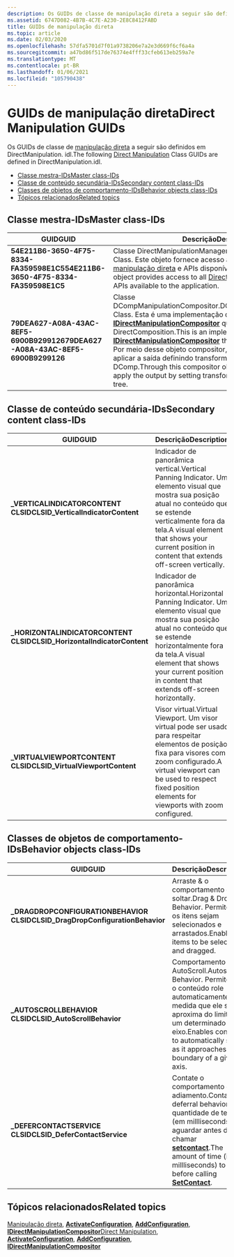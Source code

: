 ```yaml
---
description: Os GUIDs de classe de manipulação direta a seguir são definidos em DirectManipulation. idl.
ms.assetid: 6747D082-4B7B-4C7E-A230-2E8C8412FABD
title: GUIDs de manipulação direta
ms.topic: article
ms.date: 02/03/2020
ms.openlocfilehash: 57dfa5701d7f01a9738206e7a2e3d669f6cf6a4a
ms.sourcegitcommit: a47bd86f517de76374e4fff33cfeb613eb259a7e
ms.translationtype: MT
ms.contentlocale: pt-BR
ms.lasthandoff: 01/06/2021
ms.locfileid: "105790438"
---
```

# <a name="direct-manipulation-guids"></a><span data-ttu-id="a6dae-103">GUIDs de manipulação direta</span><span class="sxs-lookup"><span data-stu-id="a6dae-103">Direct Manipulation GUIDs</span></span>

<span data-ttu-id="a6dae-104">Os GUIDs de classe de [manipulação direta](direct-manipulation-portal.md) a seguir são definidos em DirectManipulation. idl.</span><span class="sxs-lookup"><span data-stu-id="a6dae-104">The following [Direct Manipulation](direct-manipulation-portal.md) Class GUIDs are defined in DirectManipulation.idl.</span></span>

- [<span data-ttu-id="a6dae-105">Classe mestra-IDs</span><span class="sxs-lookup"><span data-stu-id="a6dae-105">Master class-IDs</span></span>](#master-class-ids)
- [<span data-ttu-id="a6dae-106">Classe de conteúdo secundária-IDs</span><span class="sxs-lookup"><span data-stu-id="a6dae-106">Secondary content class-IDs</span></span>](#secondary-content-class-ids)
- [<span data-ttu-id="a6dae-107">Classes de objetos de comportamento-IDs</span><span class="sxs-lookup"><span data-stu-id="a6dae-107">Behavior objects class-IDs</span></span>](#behavior-objects-class-ids)
- [<span data-ttu-id="a6dae-108">Tópicos relacionados</span><span class="sxs-lookup"><span data-stu-id="a6dae-108">Related topics</span></span>](#related-topics)

## <a name="master-class-ids"></a><span data-ttu-id="a6dae-109">Classe mestra-IDs</span><span class="sxs-lookup"><span data-stu-id="a6dae-109">Master class-IDs</span></span>

| <span data-ttu-id="a6dae-110">GUID</span><span class="sxs-lookup"><span data-stu-id="a6dae-110">GUID</span></span>                                     | <span data-ttu-id="a6dae-111">Descrição</span><span class="sxs-lookup"><span data-stu-id="a6dae-111">Description</span></span>                                                                                                                                                                                                                                                                                       |
|------------------------------------------|---------------------------------------------------------------------------------------------------------------------------------------------------------------------------------------------------------------------------------------------------------------------------------------------------|
| <span data-ttu-id="a6dae-112">**54E211B6-3650-4F75-8334-FA359598E1C5**</span><span class="sxs-lookup"><span data-stu-id="a6dae-112">**54E211B6-3650-4F75-8334-FA359598E1C5**</span></span> | <span data-ttu-id="a6dae-113">Classe DirectManipulationManager.</span><span class="sxs-lookup"><span data-stu-id="a6dae-113">DirectManipulationManager Class.</span></span> <span data-ttu-id="a6dae-114">Este objeto fornece acesso a todos os recursos de [manipulação direta](direct-manipulation-portal.md) e APIs disponíveis para o aplicativo.</span><span class="sxs-lookup"><span data-stu-id="a6dae-114">This object provides access to all [Direct Manipulation](direct-manipulation-portal.md) features and APIs available to the application.</span></span>                                                                                                                         |
| <span data-ttu-id="a6dae-115">**79DEA627-A08A-43AC-8EF5-6900B9299126**</span><span class="sxs-lookup"><span data-stu-id="a6dae-115">**79DEA627-A08A-43AC-8EF5-6900B9299126**</span></span> | <span data-ttu-id="a6dae-116">Classe DCompManipulationCompositor.</span><span class="sxs-lookup"><span data-stu-id="a6dae-116">DCompManipulationCompositor Class.</span></span> <span data-ttu-id="a6dae-117">Esta é uma implementação do [**IDirectManipulationCompositor**](/windows/win32/api/DirectManipulation/nn-directmanipulation-idirectmanipulationcompositor) que encapsula DirectComposition.</span><span class="sxs-lookup"><span data-stu-id="a6dae-117">This is an implementation of the [**IDirectManipulationCompositor**](/windows/win32/api/DirectManipulation/nn-directmanipulation-idirectmanipulationcompositor) that wraps DirectComposition.</span></span> <span data-ttu-id="a6dae-118">Por meio desse objeto compositor, DirectManipulation pode aplicar a saída definindo transformações diretamente na árvore DComp.</span><span class="sxs-lookup"><span data-stu-id="a6dae-118">Through this compositor object DirectManipulation can apply the output by setting transforms directly on the DComp tree.</span></span> |

## <a name="secondary-content-class-ids"></a><span data-ttu-id="a6dae-119">Classe de conteúdo secundária-IDs</span><span class="sxs-lookup"><span data-stu-id="a6dae-119">Secondary content class-IDs</span></span>

| <span data-ttu-id="a6dae-120">GUID</span><span class="sxs-lookup"><span data-stu-id="a6dae-120">GUID</span></span>                                  | <span data-ttu-id="a6dae-121">Descrição</span><span class="sxs-lookup"><span data-stu-id="a6dae-121">Description</span></span>                                                                                                                      |
|---------------------------------------|----------------------------------------------------------------------------------------------------------------------------------|
| <span data-ttu-id="a6dae-122">**\_VERTICALINDICATORCONTENT CLSID**</span><span class="sxs-lookup"><span data-stu-id="a6dae-122">**CLSID\_VerticalIndicatorContent**</span></span>   | <span data-ttu-id="a6dae-123">Indicador de panorâmica vertical.</span><span class="sxs-lookup"><span data-stu-id="a6dae-123">Vertical Panning Indicator.</span></span> <span data-ttu-id="a6dae-124">Um elemento visual que mostra sua posição atual no conteúdo que se estende verticalmente fora da tela.</span><span class="sxs-lookup"><span data-stu-id="a6dae-124">A visual element that shows your current position in content that extends off-screen vertically.</span></span>     |
| <span data-ttu-id="a6dae-125">**\_HORIZONTALINDICATORCONTENT CLSID**</span><span class="sxs-lookup"><span data-stu-id="a6dae-125">**CLSID\_HorizontalIndicatorContent**</span></span> | <span data-ttu-id="a6dae-126">Indicador de panorâmica horizontal.</span><span class="sxs-lookup"><span data-stu-id="a6dae-126">Horizontal Panning Indicator.</span></span> <span data-ttu-id="a6dae-127">Um elemento visual que mostra sua posição atual no conteúdo que se estende horizontalmente fora da tela.</span><span class="sxs-lookup"><span data-stu-id="a6dae-127">A visual element that shows your current position in content that extends off-screen horizontally.</span></span> |
| <span data-ttu-id="a6dae-128">**\_VIRTUALVIEWPORTCONTENT CLSID**</span><span class="sxs-lookup"><span data-stu-id="a6dae-128">**CLSID\_VirtualViewportContent**</span></span>     | <span data-ttu-id="a6dae-129">Visor virtual.</span><span class="sxs-lookup"><span data-stu-id="a6dae-129">Virtual Viewport.</span></span> <span data-ttu-id="a6dae-130">Um visor virtual pode ser usado para respeitar elementos de posição fixa para visores com zoom configurado.</span><span class="sxs-lookup"><span data-stu-id="a6dae-130">A virtual viewport can be used to respect fixed position elements for viewports with zoom configured.</span></span>          |

## <a name="behavior-objects-class-ids"></a><span data-ttu-id="a6dae-131">Classes de objetos de comportamento-IDs</span><span class="sxs-lookup"><span data-stu-id="a6dae-131">Behavior objects class-IDs</span></span>

| <span data-ttu-id="a6dae-132">GUID</span><span class="sxs-lookup"><span data-stu-id="a6dae-132">GUID</span></span>                                     | <span data-ttu-id="a6dae-133">Descrição</span><span class="sxs-lookup"><span data-stu-id="a6dae-133">Description</span></span>                                                                                                                                           |
|------------------------------------------|-------------------------------------------------------------------------------------------------------------------------------------------------------|
| <span data-ttu-id="a6dae-134">**\_DRAGDROPCONFIGURATIONBEHAVIOR CLSID**</span><span class="sxs-lookup"><span data-stu-id="a6dae-134">**CLSID\_DragDropConfigurationBehavior**</span></span> | <span data-ttu-id="a6dae-135">Arraste & o comportamento de soltar.</span><span class="sxs-lookup"><span data-stu-id="a6dae-135">Drag & Drop Behavior.</span></span> <span data-ttu-id="a6dae-136">Permite que os itens sejam selecionados e arrastados.</span><span class="sxs-lookup"><span data-stu-id="a6dae-136">Enables items to be selected and dragged.</span></span>                                                                                       |
| <span data-ttu-id="a6dae-137">**\_AUTOSCROLLBEHAVIOR CLSID**</span><span class="sxs-lookup"><span data-stu-id="a6dae-137">**CLSID\_AutoScrollBehavior**</span></span>            | <span data-ttu-id="a6dae-138">Comportamento de AutoScroll.</span><span class="sxs-lookup"><span data-stu-id="a6dae-138">Autoscroll Behavior.</span></span> <span data-ttu-id="a6dae-139">Permite que o conteúdo role automaticamente à medida que ele se aproxima do limite de um determinado eixo.</span><span class="sxs-lookup"><span data-stu-id="a6dae-139">Enables content to automatically scroll as it approaches the boundary of a given axis.</span></span>                                           |
| <span data-ttu-id="a6dae-140">**\_DEFERCONTACTSERVICE CLSID**</span><span class="sxs-lookup"><span data-stu-id="a6dae-140">**CLSID\_DeferContactService**</span></span>           | <span data-ttu-id="a6dae-141">Contate o comportamento de adiamento.</span><span class="sxs-lookup"><span data-stu-id="a6dae-141">Contact deferral behavior.</span></span> <span data-ttu-id="a6dae-142">A quantidade de tempo (em millliseconds) a aguardar antes de chamar [**setcontact**](/windows/win32/api/DirectManipulation/nf-directmanipulation-idirectmanipulationviewport-setcontact).</span><span class="sxs-lookup"><span data-stu-id="a6dae-142">The amount of time (in millliseconds) to wait before calling [**SetContact**](/windows/win32/api/DirectManipulation/nf-directmanipulation-idirectmanipulationviewport-setcontact).</span></span> |

## <a name="related-topics"></a><span data-ttu-id="a6dae-143">Tópicos relacionados</span><span class="sxs-lookup"><span data-stu-id="a6dae-143">Related topics</span></span>

<span data-ttu-id="a6dae-144">[Manipulação direta](direct-manipulation-portal.md), [**ActivateConfiguration**](/windows/win32/api/DirectManipulation/nf-directmanipulation-idirectmanipulationviewport-activateconfiguration), [**AddConfiguration**](/windows/win32/api/DirectManipulation/nf-directmanipulation-idirectmanipulationviewport-addconfiguration), [**IDirectManipulationCompositor**](/windows/win32/api/DirectManipulation/nn-directmanipulation-idirectmanipulationcompositor)</span><span class="sxs-lookup"><span data-stu-id="a6dae-144">[Direct Manipulation](direct-manipulation-portal.md), [**ActivateConfiguration**](/windows/win32/api/DirectManipulation/nf-directmanipulation-idirectmanipulationviewport-activateconfiguration), [**AddConfiguration**](/windows/win32/api/DirectManipulation/nf-directmanipulation-idirectmanipulationviewport-addconfiguration), [**IDirectManipulationCompositor**](/windows/win32/api/DirectManipulation/nn-directmanipulation-idirectmanipulationcompositor)</span></span>
